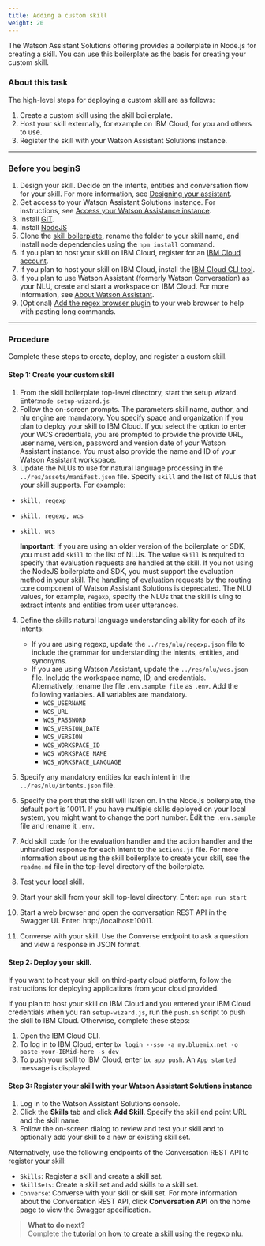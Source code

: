 ```yaml
---
title: Adding a custom skill
weight: 20
---
```

The Watson Assistant Solutions offering provides a boilerplate in Node.js for creating a skill.  You can use this boilerplate as the basis for creating your custom skill.

### About this task
The high-level steps for deploying a custom skill are as follows:
1. Create a custom skill using the skill boilerplate.
2. Host your skill externally, for example on IBM Cloud, for you and others to use.
3. Register the skill with your Watson Assistant Solutions instance.

---
### Before you beginS
1. Design your skill.  Decide on the intents, entities and conversation flow for your skill.  For more information, see [Designing your assistant]({{site.baseurl}}/design/how-to-design-your-assistant/).
2. Get access to your Watson Assistant Solutions instance.  For instructions, see [Access your Watson Assistance  instance]({{site.baseurl}}/get-started/get-api-key/).
3. Install [GIT](https://git-scm.com/downloads).
4. Install [NodeJS](https://nodejs.org/dist/v8.9.1/)
5. Clone the [skill boilerplate](https://github.com/Watson-Personal-Assistant/SkillBoilerplate), rename the folder to your skill name, and install node dependencies using the ```npm install``` command.
6. If you plan to host your skill on IBM Cloud, register for an [IBM Cloud account](https://www.ibm.com/account/us-en/signup/register.html).
7. If you plan to host your skill on IBM Cloud, install the [IBM Cloud CLI tool](https://console.bluemix.net/docs/cli/index.html#cli).
8. If you plan to use Watson Assistant (formerly Watson Conversation) as your NLU, create and start a workspace on IBM Cloud. For more information, see [About Watson Assistant](https://console.bluemix.net/docs/services/conversation/).
9. (Optional) [Add the regex browser plugin]({{site.baseurl}}/get-help/troubleshooting/) to your web browser to help with pasting long commands.

---
### Procedure
Complete these steps to create, deploy, and register a custom skill.

#### Step 1: Create your custom skill
1.  From the skill boilerplate top-level directory, start the setup wizard.  Enter:```node setup-wizard.js```
2.  Follow the on-screen prompts.  The parameters skill name, author, and nlu engine are mandatory.  You specify space and organization if you plan to deploy your skill to IBM Cloud.   If you select the option to enter your WCS credentials, you are prompted to provide the provide URL, user name, version, password and version date of your Watson Assistant instance.  You must also provide the name and ID of your Watson Assistant workspace.
3. Update the NLUs to use for natural language processing in the ```../res/assets/manifest.json``` file.  Specify ```skill``` and the list of NLUs that your skill supports.  For example:
  - ```skill, regexp```
  - ```skill, regexp, wcs```
  - ```skill, wcs ```

    **Important**:  If you are using an older version of the boilerplate or SDK, you must add ```skill``` to the list of NLUs.
    The value ```skill``` is required to specify that evaluation requests are handled at the skill.  If you not using the NodeJS boilerplate and SDK, you must support the evaluation method in your skill. The handling of evaluation requests by the routing core component of Watson Assistant Solutions is deprecated. The NLU values, for example, ```regexp```, specify the NLUs that the skill is uing to extract intents and entities from user utterances.
4. Define the skills natural language understanding ability for each of its intents:
   - If you are using regexp, update the ```../res/nlu/regexp.json``` file to include the grammar for understanding the intents, entities, and synonyms.
   - If you are using Watson Assistant, update the ```../res/nlu/wcs.json``` file. Include the workspace name, ID, and credentials.  
   Alternatively, rename the file ```.env.sample file``` as ```.env```. Add the following variables.  All variables are mandatory.
        - ```WCS_USERNAME```
        - ```WCS_URL```
        - ```WCS_PASSWORD```
        - ```WCS_VERSION_DATE```
        - ```WCS_VERSION```
        - ```WCS_WORKSPACE_ID``` 
        - ```WCS_WORKSPACE_NAME```
        - ```WCS_WORKSPACE_LANGUAGE```

5.  Specify any mandatory entities for each intent in the ```../res/nlu/intents.json``` file.  
6.  Specify the port that the skill will listen on.  In the  Node.js boilerplate, the default port is 10011. If you have multiple skills deployed on your local system, you might want to change the port number.  Edit the ```.env.sample``` file and rename it ```.env```.
7. Add skill code for the evaluation handler and the action handler and the unhandled response for each intent to the ```actions.js```  file.
For more information about using the skill boilerplate to create your skill, see the ```readme.md``` file in the top-level directory of the boilerplate.
8.  Test your local skill.
  1. Start your skill from your skill top-level directory.  Enter: ```npm run start```
  2. Start a web browser and open the conversation REST API in the Swagger UI.  Enter: http://localhost:10011.
  3. Converse with your skill. Use the Converse endpoint to ask a question and view a response in JSON format.

#### Step 2: Deploy your skill.
If you want to host your skill on third-party cloud platform, follow the instructions for deploying applications from your cloud provided.

If you plan to host your skill on IBM Cloud and you entered your IBM Cloud credentials when you ran ```setup-wizard.js```, run the `push.sh` script to push the skill to IBM Cloud. Otherwise, complete these steps:
1. Open the IBM Cloud CLI.
2. To log in to IBM Cloud, enter ```bx login --sso -a my.bluemix.net -o paste-your-IBMid-here -s dev```
3. To push your skill to IBM Cloud, enter  ```bx app push```.  An ```App started``` message is displayed.

#### Step 3: Register your skill with your  Watson Assistant Solutions instance
1. Log in to the Watson Assistant Solutions console.
2. Click the **Skills** tab and click **Add Skill**.  Specify the skill end point URL and the skill name.
3. Follow the on-screen dialog to review and test your skill and to optionally add your skill to a new or existing skill set.

Alternatively, use the following endpoints of the Conversation REST API to register your skill:
- ```Skills```: Register a skill and create a skill set.
- ```SkillSets```: Create a skill set and add skills to a skill set.
- ```Converse```: Converse with your skill or skill set.
For more information about the Conversation REST API, click **Conversation API** on the home page to view the Swagger specification.

> **What to do next?**<br/>
Complete the [tutorial on how to create a skill using the regexp nlu]({{site.baseurl}}/skill/build-skill).